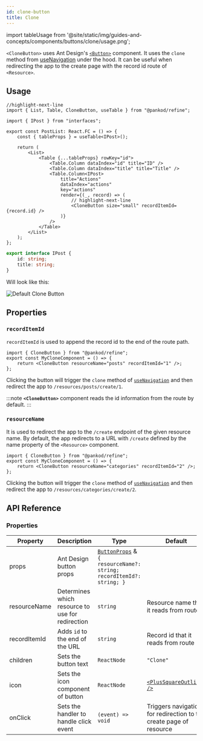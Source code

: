 ```yaml
---
id: clone-button
title: Clone
---
```


import tableUsage from '@site/static/img/guides-and-concepts/components/buttons/clone/usage.png';

`<CloneButton>` uses Ant Design's [`<Button>`](https://ant.design/components/button/) component. It uses the `clone` method from [useNavigation](#) under the hood. 
It can be useful when redirecting the app to the create page with the record id route of `<Resource>`.

## Usage

```tsx
//highlight-next-line
import { List, Table, CloneButton, useTable } from "@pankod/refine";

import { IPost } from "interfaces";

export const PostList: React.FC = () => {
    const { tableProps } = useTable<IPost>();

    return (
        <List>
            <Table {...tableProps} rowKey="id">
                <Table.Column dataIndex="id" title="ID" />
                <Table.Column dataIndex="title" title="Title" />
                <Table.Column<IPost>
                    title="Actions"
                    dataIndex="actions"
                    key="actions"
                    render={(_, record) => (
                        // highlight-next-line
                        <CloneButton size="small" recordItemId={record.id} />
                    )}
                />
            </Table>
        </List>
    );
};
```

```ts
export interface IPost {
    id: string;
    title: string;
}
```

Will look like this:

<div>
    <img src={tableUsage} alt="Default Clone Button" />
</div>

## Properties

### `recordItemId`

`recordItemId` is used to append the record id to the end of the route path.

```tsx
import { CloneButton } from "@pankod/refine";
export const MyCloneComponent = () => {
    return <CloneButton resourceName="posts" recordItemId="1" />;
};
```

Clicking the button will trigger the `clone` method of [`useNavigation`](#) and then redirect the app to `/resources/posts/create/1`.

:::note
**`<CloneButton>`** component reads the id information from the route by default.
:::

### `resourceName`

It is used to redirect the app to the `/create` endpoint of the given resource name. By default, the app redirects to a URL with `/create` defined by the name property of the `<Resource>` component.

```tsx
import { CloneButton } from "@pankod/refine";
export const MyCloneComponent = () => {
    return <CloneButton resourceName="categories" recordItemId="2" />;
};
```

Clicking the button will trigger the `clone` method of [`useNavigation`](#) and then redirect the app to `/resources/categories/create/2`.

## API Reference

### Properties

| Property     | Description                                   | Type                                                                                                             | Default                                                         |
| ------------ | --------------------------------------------- | ---------------------------------------------------------------------------------------------------------------- | --------------------------------------------------------------- |
| props        | Ant Design button props                       | [`ButtonProps`](https://ant.design/components/button/#API) & `{ resourceName?: string; recordItemId?: string; }` |                                                                 |
| resourceName | Determines which resource to use for redirection | `string`                                                                                                         | Resource name that it reads from route                          |
| recordItemId | Adds `id` to the end of the URL                | `string`                                                                                                         | Record id that it reads from route                              |
| children     | Sets the button text                           | `ReactNode`                                                                                                      | `"Clone"`                                                       |
| icon         | Sets the icon component of button              | `ReactNode`                                                                                                      | [`<PlusSquareOutlined />`](https://ant.design/components/icon/) |
| onClick      | Sets the handler to handle click event         | `(event) => void`                                                                                                | Triggers navigation for redirection to the create page of resource |
